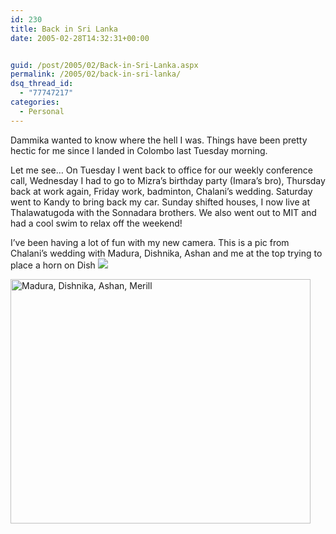 ```yaml
---
id: 230
title: Back in Sri Lanka
date: 2005-02-28T14:32:31+00:00


guid: /post/2005/02/Back-in-Sri-Lanka.aspx
permalink: /2005/02/back-in-sri-lanka/
dsq_thread_id:
  - "77747217"
categories:
  - Personal
---
```

<p>Dammika wanted to know where the hell I was. Things have been pretty hectic for me since I landed in Colombo last Tuesday morning. </p>
<p>Let me see&hellip; On Tuesday I went back to office for our weekly conference call, Wednesday I had to go to Mizra&rsquo;s birthday party (Imara&rsquo;s bro), Thursday back at work again, Friday work, badminton, Chalani&rsquo;s wedding. Saturday went to Kandy to bring back my car. Sunday shifted houses, I now live at Thalawatugoda with the Sonnadara brothers.&nbsp;We also went out to MIT and had a cool swim to relax off the weekend!</p>
<p>I&rsquo;ve been having a lot of fun with my new camera. This is a pic from Chalani&rsquo;s wedding with Madura, Dishnika, Ashan and me at the top trying to place a horn on Dish <img src="{{ site.url }}{{ site.baseurl }}/wp-content/uploads/contentbinary/smile3.gif" /></p>
<p><img height="391" alt="Madura, Dishnika, Ashan, Merill" src="{{ site.url }}{{ site.baseurl }}/wp-content/uploads/contentbinary/04_2D28_2D02ChalWedding.jpg" width="480" border="0" /></p>